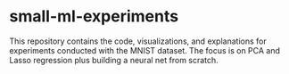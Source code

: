 # small-ml-experiments
This repository contains the code, visualizations, and explanations for experiments conducted with the MNIST dataset. The focus is on PCA and Lasso regression plus building a neural net from scratch.
